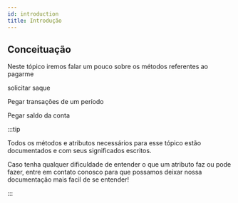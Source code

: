 ```yaml
---
id: introduction
title: Introdução
---
```


## Conceituação

Neste tópico iremos falar um pouco sobre os métodos referentes ao pagarme

solicitar saque

Pegar transações de um período

Pegar saldo da conta

:::tip

Todos os métodos e atributos necessários para esse tópico estão documentados e com seus significados escritos.

Caso tenha qualquer dificuldade de entender o que um atributo faz ou pode fazer, entre em contato conosco para que possamos deixar nossa documentação mais facil de se entender!

:::
